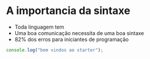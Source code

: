 # A importancia da sintaxe

* Toda linguagem tem
* Uma boa comunicação necessita de uma boa sintaxe
*  82% dos erros para iniciantes de programação

```js
console.log("bem vindos ao starter");
```

